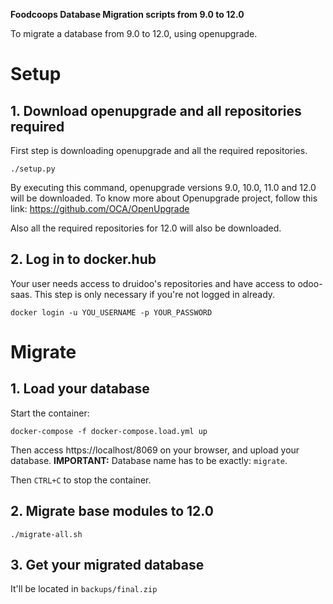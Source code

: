 **Foodcoops Database Migration scripts from 9.0 to 12.0**

To migrate a database from 9.0 to 12.0, using openupgrade.

# Setup

## 1. Download openupgrade and all repositories required

First step is downloading openupgrade and all the required repositories.

`./setup.py`

By executing this command, openupgrade versions 9.0, 10.0, 11.0 and 12.0 will be downloaded.
To know more about Openupgrade project, follow this link: https://github.com/OCA/OpenUpgrade

Also all the required repositories for 12.0 will also be downloaded.

## 2. Log in to docker.hub

Your user needs access to druidoo's repositories and have access to odoo-saas.
This step is only necessary if you're not logged in already.


`docker login -u YOU_USERNAME -p YOUR_PASSWORD`

# Migrate

## 1. Load your database

Start the container:

`docker-compose -f docker-compose.load.yml up`

Then access https://localhost/8069 on your browser, and upload your database.
**IMPORTANT:** Database name has to be exactly: `migrate`.


Then `CTRL+C` to stop the container.

## 2. Migrate base modules to 12.0

`./migrate-all.sh`

## 3. Get your migrated database

It'll be located in `backups/final.zip`

